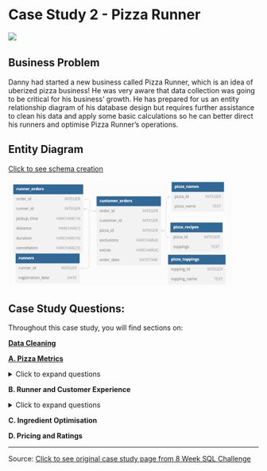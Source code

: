# Case Study 2 - Pizza Runner

<img src="https://user-images.githubusercontent.com/122411152/213340568-f4c531de-1d97-4bff-8eb8-530cc7100c02.png" width="450" />

## Business Problem
Danny had started a new business called Pizza Runner, which is an idea of uberized pizza business! He was very aware that data collection was going to be critical for his business’ growth. He has prepared for us an entity relationship diagram of his database design but requires further assistance to clean his data and apply some basic calculations so he can better direct his runners and optimise Pizza Runner’s operations.

## Entity Diagram
[Click to see schema creation](00%20SchemaCreation.md)

<img src="images/diagram_1.png" width="450" />

## Case Study Questions:
Throughout this case study, you will find sections on:

**[Data Cleaning](01%20Data%20Cleaning.md)**

**[A. Pizza Metrics](A.%20Pizza%20Metrics.md)**
<details><summary>Click to expand questions</summary>
      
      1. How many pizzas were ordered?
     
      2. How many unique customer orders were made?
     
      3. How many successful orders were delivered by each runner?
     
      4. How many of each type of pizza was delivered?
     
      5. How many Vegetarian and Meatlovers were ordered by each customer?
     
      6. What was the maximum number of pizzas delivered in a single order?
     
      7. For each customer, how many delivered pizzas had at least 1 change and how many had no changes?
     
      8. How many pizzas were delivered that had both exclusions and extras?
     
      9. What was the total volume of pizzas ordered for each hour of the day?
     
      10. What was the volume of orders for each day of the week?
</details>
     
**B. Runner and Customer Experience**
<details><summary>Click to expand questions</summary>
      
      1. How many runners signed up for each 1 week period? (i.e. week starts 2021-01-01)
     
      2. What was the average time in minutes it took for each runner to arrive at the Pizza Runner HQ to pickup the order?
     
      3. Is there any relationship between the number of pizzas and how long the order takes to prepare?
      
      4. What was the average distance travelled for each customer?
      
      5. What was the difference between the longest and shortest delivery times for all orders?
      
      6. What was the average speed for each runner for each delivery and do you notice any trend for these values?
      
      7. What is the successful delivery percentage for each runner?
</details>


**C. Ingredient Optimisation**

**D. Pricing and Ratings**

<hr>

Source: [Click to see original case study page from 8 Week SQL Challenge](https://8weeksqlchallenge.com/case-study-2)
